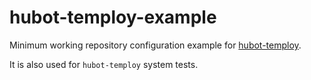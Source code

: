 # hubot-temploy-example

Minimum working repository configuration example for [hubot-temploy](https://github.com/p0deje/hubot-temploy).

It is also used for `hubot-temploy` system tests.
